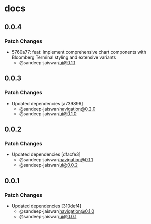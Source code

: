 # docs

## 0.0.4

### Patch Changes

- 5760a77: feat: Implement comprehensive chart components with Bloomberg Terminal styling and extensive variants
  - @sandeep-jaiswar/ui@0.1.1

## 0.0.3

### Patch Changes

- Updated dependencies [a739896]
  - @sandeep-jaiswar/navigation@0.2.0
  - @sandeep-jaiswar/ui@0.1.0

## 0.0.2

### Patch Changes

- Updated dependencies [dfacfe3]
  - @sandeep-jaiswar/navigation@0.1.1
  - @sandeep-jaiswar/ui@0.0.2

## 0.0.1

### Patch Changes

- Updated dependencies [310def4]
  - @sandeep-jaiswar/navigation@0.1.0
  - @sandeep-jaiswar/ui@0.0.1
